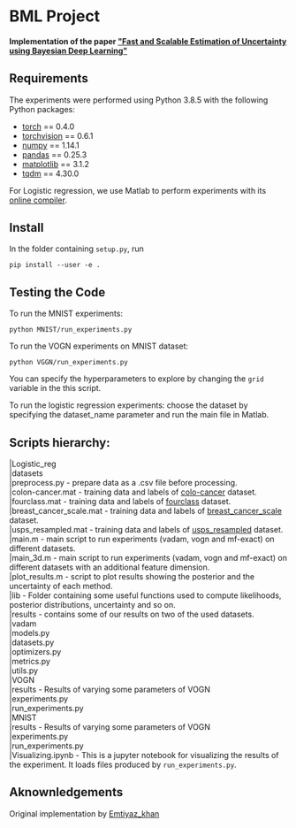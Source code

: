 # BML Project
#### Implementation of the paper ["Fast and Scalable Estimation of Uncertainty using Bayesian Deep Learning"](https://arxiv.org/abs/1806.04854)

## Requirements
The experiments were performed using Python 3.8.5 with the following Python packages:
* [torch](https://pytorch.org/) == 0.4.0
* [torchvision](https://pypi.org/project/torchvision/0.1.8/) == 0.6.1
* [numpy](http://www.numpy.org/) == 1.14.1
* [pandas](https://pandas.pydata.org/) == 0.25.3
* [matplotlib](https://matplotlib.org/) == 3.1.2
* [tqdm](https://tqdm.github.io/) == 4.30.0

For Logistic regression, we use Matlab to perform experiments with its [online compiler](https://matlab.mathworks.com/).

## Install

In the folder containing `setup.py`, run
```
pip install --user -e .
```
## Testing the Code
To run the MNIST experiments:
```
python MNIST/run_experiments.py
```
To run the VOGN experiments on MNIST dataset:
```
python VGGN/run_experiments.py
```
You can specify the hyperparameters to explore by changing the `grid` variable in the this script.

To run the logistic regression experiments: choose the dataset by specifying the dataset_name parameter and run the main file in Matlab.

## Scripts hierarchy:

|Logistic_reg <br />
  |datasets <br />
    |preprocess.py - prepare data as a .csv file before processing. <br />
    |colon-cancer.mat - training data and labels of [colo-cancer]() dataset. <br />
    |fourclass.mat - training data and labels of [fourclass]() dataset. <br />
    |breast_cancer_scale.mat - training data and labels of [breast_cancer_scale]() dataset. <br />
    |usps_resampled.mat - training data and labels of [usps_resampled]() dataset. <br />
  |main.m - main script to run experiments (vadam, vogn and mf-exact) on different datasets. <br />
  |main_3d.m - main script to run experiments (vadam, vogn and mf-exact) on different datasets with an additional feature dimension. <br />
  |plot_results.m - script to plot results showing the posterior and the uncertainty of each method. <br />
  |lib - Folder containing some useful functions used to compute likelihoods, posterior distributions, uncertainty and so on. <br />
  |results - contains some of our results on two of the used datasets. <br />
|vadam <br />
  |models.py <br />
  |datasets.py <br />
  |optimizers.py <br />
  |metrics.py <br />
  |utils.py <br />
|VOGN <br />
  |results - Results of varying some parameters of VOGN <br />
  |experiments.py <br />
  |run_experiments.py <br />
|MNIST <br />
  |results - Results of varying some parameters of VOGN <br />
  |experiments.py <br />
  |run_experiments.py <br />
  |Visualizing.ipynb - This is a jupyter notebook for visualizing the results of the experiment. It loads files produced by `run_experiments.py`. <br />



## Aknownledgements
Original implementation by [Emtiyaz_khan](github.com/emtiyaz/vadam)
